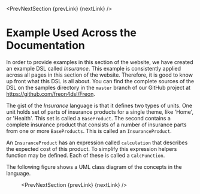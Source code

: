 <script>
    import Figure from "$lib/figures/Figure.svelte";
    import PrevNextSection from '$lib/tutorial/PrevNextSection.svelte';

    let prevLink= '/Documentation/Getting_Started';
    let nextLink='/Documentation/Creating_the_Metamodel';
</script>

<PrevNextSection {prevLink} {nextLink} />

# Example Used Across the Documentation

In order to provide examples in this section of the website, we have created an example DSL called
_Insurance_. This example is consistently applied across all pages in this section of the website.
Therefore, it is good to know up front what this DSL is all about. You can find the complete sources
of the DSL on the samples directory in the `master` branch of our GitHub project 
at <a href="https://github.com/freon4dsl/Freon" target="_blank">
https://github.com/freon4dsl/Freon</a>.

[//]: # (todo find good place to store Insurance DSL)

The gist of the _Insurance_ language is
that it defines two types of units. One unit holds set of parts of insurance products for a single theme,
like 'Home', or 'Health'. This set is called a `BaseProduct`. The second contains a complete insurance
product that consists of a number of insurance parts from one or more `BaseProducts`. This is called an
`InsuranceProduct`.

An `InsuranceProduct` has an expression called `calculation` that describes the expected cost of this product.
To simplify this expression helpers function may be defined. Each of these is called a `CalcFunction`.

The following figure shows a UML class diagram of the concepts in the language.

<Figure 
imageName={'docu-project-uml.png'} 
caption={'UML diagram of Insurance Project'}
figureNumber={1}
/>

<PrevNextSection {prevLink} {nextLink} />
